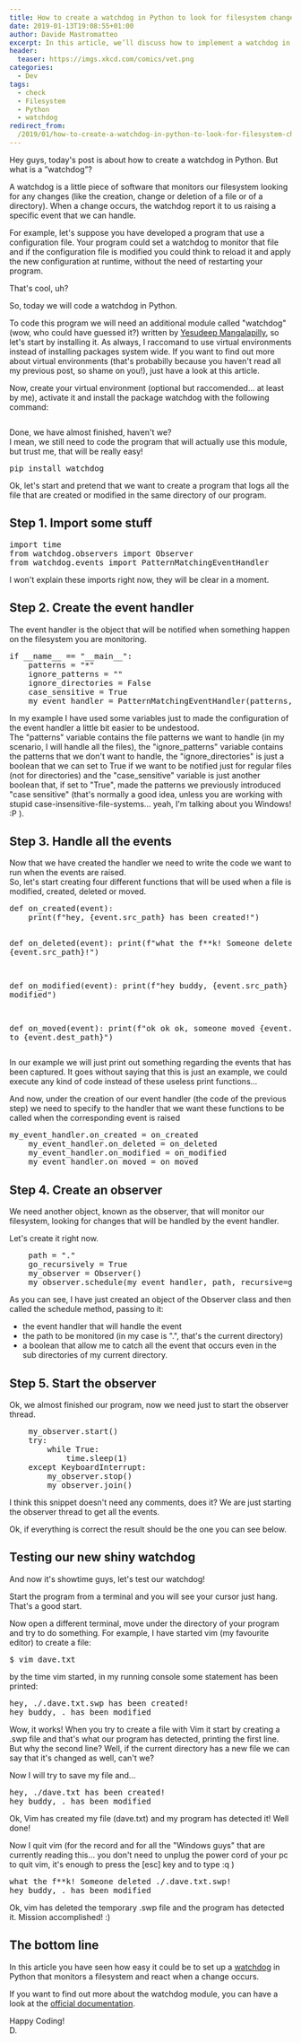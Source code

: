 ```yaml
---
title: How to create a watchdog in Python to look for filesystem changes
date: 2019-01-13T19:08:55+01:00
author: Davide Mastromatteo
excerpt: In this article, we’ll discuss how to implement a watchdog in Python that monitors a file system to automatically take actions when a change occurs.
header:
  teaser: https://imgs.xkcd.com/comics/vet.png
categories:
  - Dev
tags:
  - check
  - Filesystem
  - Python
  - watchdog
redirect_from:
  /2019/01/how-to-create-a-watchdog-in-python-to-look-for-filesystem-changes
---
```

<p>Hey guys, today's post is about how to create a watchdog in Python. But what is a ”watchdog”?</p>
<p>A watchdog is a little piece of software that monitors our filesystem looking for any changes (like the creation, change or deletion of a file or of a directory). When a change occurs, the watchdog report it to us raising a specific event that we can handle.</p>
<p>For example, let's suppose you have developed a program that use a configuration file. Your program could set a watchdog to monitor that file and if the configuration file is modified you could think to reload it and apply the new configuration at runtime, without the need of restarting your program.</p>
<p>That's cool, uh?</p>
<p>So, today we will code a watchdog in Python.</p>
<p>To code this program we will need an additional module called "watchdog" (wow, who could have guessed it?) written by <a href="yesudeep@gmail.com">Yesudeep Mangalapilly</a>, so let's start by installing it. As always, I raccomand to use virtual environments instead of installing packages system wide. If you want to find out more about virtual environments (that's probabilly because you haven't read all my previous post, so shame on you!), just have a look at this article.</p>
<p>Now, create your virtual environment (optional but raccomended... at least by me), activate it and install the package watchdog with the following command:<code class="language-console"><br />
</code></p>

<!-- wp:paragraph -->
<p>Done, we have almost finished, haven't we?<br>I mean, we still need to code the program that will actually use this module, but trust me, that will be really easy!</p>
<!-- /wp:paragraph -->

<!-- wp:codemirror-blocks/code-block {"mode":"htmlmixed","mime":"text/html"} -->
<div class="wp-block-codemirror-blocks-code-block code-block"><pre>pip install watchdog</pre></div>
<!-- /wp:codemirror-blocks/code-block -->

<!-- wp:paragraph -->
<p>Ok, let's start and pretend that we want to create a program that logs all the file that are created or modified in the same directory of our program.</p>
<!-- /wp:paragraph -->

<!-- wp:heading -->
<h2>Step 1. Import some stuff</h2>
<!-- /wp:heading -->

<!-- wp:codemirror-blocks/code-block {"mode":"python","mime":"text/x-python"} -->
<div class="wp-block-codemirror-blocks-code-block code-block"><pre>import time
from watchdog.observers import Observer
from watchdog.events import PatternMatchingEventHandler</pre></div>
<!-- /wp:codemirror-blocks/code-block -->

<!-- wp:paragraph -->
<p>I won't explain these imports right now, they will be clear in a moment.</p>
<!-- /wp:paragraph -->

<!-- wp:heading -->
<h2>Step 2. Create the event handler</h2>
<!-- /wp:heading -->

<!-- wp:paragraph -->
<p>The event handler is the object that will be notified when something happen on the filesystem you are monitoring.</p>
<!-- /wp:paragraph -->

<!-- wp:codemirror-blocks/code-block {"mode":"python","mime":"text/x-python"} -->
<div class="wp-block-codemirror-blocks-code-block code-block"><pre>if __name__ == &quot;__main__&quot;:
    patterns = &quot;*&quot;
    ignore_patterns = &quot;&quot;
    ignore_directories = False
    case_sensitive = True
    my_event_handler = PatternMatchingEventHandler(patterns, ignore_patterns, ignore_directories, case_sensitive)</pre></div>
<!-- /wp:codemirror-blocks/code-block -->

<!-- wp:paragraph -->
<p>In my example I have used some variables just to made the configuration of the event handler a little bit easier to be undestood.<br>The "patterns" variable contains the file patterns we want to handle (in my scenario, I will handle all the files), the "ignore_patterns" variable contains the patterns that we don't want to handle, the "ignore_directories" is just a boolean that we can set to True if we want to be notified just for regular files (not for directories) and the "case_sensitive" variable is just another boolean that, if set to "True", made the patterns we previously introduced "case sensitive" (that's normally a good idea, unless you are working with stupid case-insensitive-file-systems... yeah, I'm talking about you Windows! :P ).</p>
<!-- /wp:paragraph -->

<!-- wp:heading -->
<h2>Step 3. Handle all the events</h2>
<!-- /wp:heading -->

<!-- wp:paragraph -->
<p>Now that we have created the handler we need to write the code we want to run when the events are raised.<br>So, let's start creating four different functions that will be used when a file is modified, created, deleted or moved.</p>
<!-- /wp:paragraph -->

<!-- wp:codemirror-blocks/code-block {"mode":"python","mime":"text/x-python"} -->
<div class="wp-block-codemirror-blocks-code-block code-block"><pre>def on_created(event):
    print(f&quot;hey, {event.src_path} has been created!&quot;)

def on_deleted(event):
    print(f&quot;what the f**k! Someone deleted {event.src_path}!&quot;)

def on_modified(event):
    print(f&quot;hey buddy, {event.src_path} has been modified&quot;)

def on_moved(event):
    print(f&quot;ok ok ok, someone moved {event.src_path} to {event.dest_path}&quot;)</pre></div>
<!-- /wp:codemirror-blocks/code-block -->

<!-- wp:paragraph -->
<p>In our example we will just print out something regarding the events that has been captured. It goes without saying that this is just an example, we could execute any kind of code instead of these useless print functions...</p>
<!-- /wp:paragraph -->

<!-- wp:paragraph -->
<p>And now, under the creation of our event handler (the code of the previous step) we need to specify to the handler that we want these functions to be called when the corresponding event is raised</p>
<!-- /wp:paragraph -->

<!-- wp:codemirror-blocks/code-block {"mode":"python","mime":"text/x-python"} -->
<div class="wp-block-codemirror-blocks-code-block code-block"><pre>my_event_handler.on_created = on_created
    my_event_handler.on_deleted = on_deleted
    my_event_handler.on_modified = on_modified
    my_event_handler.on_moved = on_moved</pre></div>
<!-- /wp:codemirror-blocks/code-block -->

<!-- wp:heading -->
<h2>Step 4. Create an observer</h2>
<!-- /wp:heading -->

<!-- wp:paragraph -->
<p>We need another object, known as the observer, that will monitor our filesystem, looking for changes that will be handled by the event handler.</p>
<!-- /wp:paragraph -->

<!-- wp:paragraph -->
<p>Let's create it right now.</p>
<!-- /wp:paragraph -->

<!-- wp:codemirror-blocks/code-block {"mode":"python","mime":"text/x-python"} -->
<div class="wp-block-codemirror-blocks-code-block code-block"><pre>    path = &quot;.&quot;
    go_recursively = True
    my_observer = Observer()
    my_observer.schedule(my_event_handler, path, recursive=go_recursively)</pre></div>
<!-- /wp:codemirror-blocks/code-block -->

<!-- wp:paragraph -->
<p>As you can see, I have just created an object of the Observer class and then called the schedule method, passing to it:</p>
<!-- /wp:paragraph -->

<!-- wp:list -->
<ul><li>the event handler that will handle the event</li><li>the path to be monitored (in my case is ".", that's the current directory)</li><li>a boolean that allow me to catch all the event that occurs even in the sub directories of my current directory.</li></ul>
<!-- /wp:list -->

<!-- wp:heading -->
<h2>Step 5. Start the observer</h2>
<!-- /wp:heading -->

<!-- wp:paragraph -->
<p>Ok, we almost finished our program, now we need just to start the observer thread.</p>
<!-- /wp:paragraph -->

<!-- wp:codemirror-blocks/code-block {"mode":"python","mime":"text/x-python"} -->
<div class="wp-block-codemirror-blocks-code-block code-block"><pre>    my_observer.start()
    try:
        while True:
            time.sleep(1)
    except KeyboardInterrupt:
        my_observer.stop()
        my_observer.join()</pre></div>
<!-- /wp:codemirror-blocks/code-block -->

<!-- wp:paragraph -->
<p>I think this snippet doesn't need any comments, does it? We are just starting the observer thread to get all the events.</p>
<!-- /wp:paragraph -->

<!-- wp:paragraph -->
<p>Ok, if everything is correct the result should be the one you can see below.</p>
<!-- /wp:paragraph -->

<!-- wp:heading -->
<h2>Testing our new shiny watchdog</h2>
<!-- /wp:heading -->

<!-- wp:paragraph -->
<p>And now it's showtime guys, let's test our watchdog!</p>
<!-- /wp:paragraph -->

<!-- wp:paragraph -->
<p>Start the program from a terminal and you will see your cursor just hang. That's a good start.</p>
<!-- /wp:paragraph -->

<!-- wp:paragraph -->
<p>Now open a different terminal, move under the directory of your program and try to do something. For example, I have started vim (my favourite editor) to create a file:</p>
<!-- /wp:paragraph -->

<!-- wp:codemirror-blocks/code-block {"mode":"htmlmixed","mime":"text/html"} -->
<div class="wp-block-codemirror-blocks-code-block code-block"><pre>$ vim dave.txt</pre></div>
<!-- /wp:codemirror-blocks/code-block -->

<!-- wp:paragraph -->
<p>by the time vim started, in my running console some statement has been printed:</p>
<!-- /wp:paragraph -->

<!-- wp:codemirror-blocks/code-block {"mode":"htmlmixed","mime":"text/html"} -->
<div class="wp-block-codemirror-blocks-code-block code-block"><pre>hey, ./.dave.txt.swp has been created!
hey buddy, . has been modified</pre></div>
<!-- /wp:codemirror-blocks/code-block -->

<!-- wp:paragraph -->
<p>Wow, it works! When you try to create a file with Vim it start by creating a .swp file and that's what our program has detected, printing the first line. But why the second line? Well, if the current directory has a new file we can say that it's changed as well, can't we?</p>
<!-- /wp:paragraph -->

<!-- wp:paragraph -->
<p>Now I will try to save my file and...</p>
<!-- /wp:paragraph -->

<!-- wp:codemirror-blocks/code-block {"mode":"htmlmixed","mime":"text/html"} -->
<div class="wp-block-codemirror-blocks-code-block code-block"><pre>hey, ./dave.txt has been created!
hey buddy, . has been modified</pre></div>
<!-- /wp:codemirror-blocks/code-block -->

<!-- wp:paragraph -->
<p>Ok, Vim has created my file (dave.txt) and my program has detected it! Well done!</p>
<!-- /wp:paragraph -->

<!-- wp:paragraph -->
<p>Now I quit vim (for the record and for all the "Windows guys" that are currently reading this... you don't need to unplug the power cord of your pc to quit vim, it's enough to press the [esc] key and to type :q )</p>
<!-- /wp:paragraph -->

<!-- wp:codemirror-blocks/code-block {"mode":"htmlmixed","mime":"text/html"} -->
<div class="wp-block-codemirror-blocks-code-block code-block"><pre>what the f**k! Someone deleted ./.dave.txt.swp!
hey buddy, . has been modified</pre></div>
<!-- /wp:codemirror-blocks/code-block -->

<!-- wp:paragraph -->
<p>Ok, vim has deleted the temporary .swp file and the program has detected it. Mission accomplished! :)</p>
<!-- /wp:paragraph -->

<!-- wp:heading -->
<h2>The bottom line</h2>
<!-- /wp:heading -->

<!-- wp:paragraph -->
<p>In this article you have seen how easy it could be to set up a <a href="https://pypi.org/project/watchdog/">watchdog</a> in Python that monitors a filesystem and react when a change occurs.</p>
<!-- /wp:paragraph -->

<!-- wp:paragraph -->
<p>If you want to find out more about the watchdog module, you can have a look at the <a href="https://pythonhosted.org/watchdog/">official documentation</a>.</p>
<!-- /wp:paragraph -->

<!-- wp:paragraph -->
<p>Happy Coding!<br>D.</p>
<!-- /wp:paragraph -->